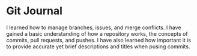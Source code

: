 # Git Journal
I learned how to manage branches, issues, and merge conflicts. 
I have gained a basic understanding of how a repository works, the concepts of commits, pull requests, and pushes. 
I have also learned how important it is to provide accurate yet brief descriptions and titles when pusing commits.
